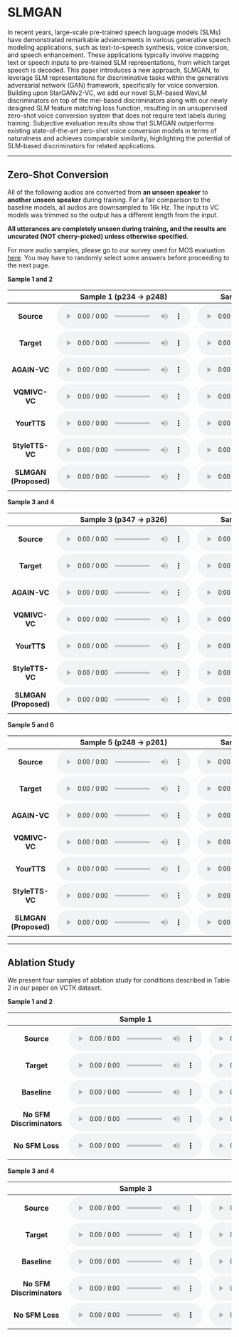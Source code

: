 # SLMGAN

In recent years, large-scale pre-trained speech language models (SLMs) have demonstrated remarkable advancements in various generative speech modeling applications, such as text-to-speech synthesis, voice conversion, and speech enhancement. These applications typically involve mapping text or speech inputs to pre-trained SLM representations, from which target speech is decoded. This paper introduces a new approach, SLMGAN, to leverage SLM representations for discriminative tasks within the generative adversarial network (GAN) framework, specifically for voice conversion. Building upon StarGANv2-VC, we add our novel SLM-based WavLM discriminators on top of the mel-based discriminators along with our newly designed SLM feature matching loss function, resulting in an unsupervised zero-shot voice conversion system that does not require text labels during training. Subjective evaluation results show that SLMGAN outperforms existing state-of-the-art zero-shot voice conversion models in terms of naturalness and achieves comparable similarity, highlighting the potential of SLM-based discriminators for related applications.

---

## Zero-Shot Conversion

All of the following audios are converted from **an unseen speaker** to **another unseen speaker** during training. For a fair comparison to the baseline models, all audios are downsampled to 16k Hz. The input to VC models was trimmed so the output has a different length from the input. 

**All utterances are completely unseen during training, and the results are uncurated (NOT cherry-picked) unless otherwise specified**.

For more audio samples, please go to our survey used for MOS evaluation [here](https://survey.alchemer.com/s3/7323195/VC-wavLM-GT-0424).  You may have to randomly select some answers before proceeding to the next page.

**Sample 1 and 2**

|              | Sample 1 (p234 → p248) | Sample 2 (p261 → p245) |
|:------------:|:-------:|:-------:|
|    **Source**    |    <audio controls="controls">  <source type="audio/wav" src="https://raw.githubusercontent.com/sfmgan/sfmgan.github.io/main/demo/source/11.wav"></source> </audio>   |    <audio controls="controls">  <source type="audio/wav" src="https://raw.githubusercontent.com/sfmgan/sfmgan.github.io/main/demo/source/39.wav"></source> </audio>  |
|    **Target**    |     <audio controls="controls">  <source type="audio/wav" src="https://raw.githubusercontent.com/sfmgan/sfmgan.github.io/main/demo/gt/11.wav"></source> </audio>   |     <audio controls="controls">  <source type="audio/wav" src="https://raw.githubusercontent.com/sfmgan/sfmgan.github.io/main/demo/gt/39.wav"></source> </audio> |
|    **AGAIN-VC**   |     <audio controls="controls">  <source type="audio/wav" src="https://raw.githubusercontent.com/sfmgan/sfmgan.github.io/main/demo/againvc/11.wav"></source> </audio>    |     <audio controls="controls">  <source type="audio/wav" src="https://raw.githubusercontent.com/sfmgan/sfmgan.github.io/main/demo/againvc/39.wav"></source> </audio>     |
|    **VQMIVC-VC**   |     <audio controls="controls">  <source type="audio/wav" src="https://raw.githubusercontent.com/sfmgan/sfmgan.github.io/main/demo/vqmivc/11.wav"></source> </audio>    |     <audio controls="controls">  <source type="audio/wav" src="https://raw.githubusercontent.com/sfmgan/sfmgan.github.io/main/demo/vqmivc/39.wav"></source> </audio>     |
| **YourTTS** |    <audio controls="controls">  <source type="audio/wav" src="https://raw.githubusercontent.com/sfmgan/sfmgan.github.io/main/demo/yourtts/11.wav"></source> </audio>     |    <audio controls="controls">  <source type="audio/wav" src="https://raw.githubusercontent.com/sfmgan/sfmgan.github.io/main/demo/yourtts/39.wav"></source> </audio>      |
| **StyleTTS-VC** |    <audio controls="controls">  <source type="audio/wav" src="https://raw.githubusercontent.com/sfmgan/sfmgan.github.io/main/demo/stylettsvc/11.wav"></source> </audio>     |    <audio controls="controls">  <source type="audio/wav" src="https://raw.githubusercontent.com/sfmgan/sfmgan.github.io/main/demo/stylettsvc/39.wav"></source> </audio>      |
| **SLMGAN (Proposed)** |    <audio controls="controls">  <source type="audio/wav" src="https://raw.githubusercontent.com/sfmgan/sfmgan.github.io/main/demo/slmgan/11.wav"></source> </audio>     |    <audio controls="controls">  <source type="audio/wav" src="https://raw.githubusercontent.com/sfmgan/sfmgan.github.io/main/demo/slmgan/39.wav"></source> </audio>      |

**Sample 3 and 4**

|              | Sample 3 (p347 → p326) | Sample 4 (p261 → p234) |
|:------------:|:-------:|:-------:|
|    **Source**    |    <audio controls="controls">  <source type="audio/wav" src="https://raw.githubusercontent.com/sfmgan/sfmgan.github.io/main/demo/source/65.wav"></source> </audio>   |    <audio controls="controls">  <source type="audio/wav" src="https://raw.githubusercontent.com/sfmgan/sfmgan.github.io/main/demo/source/68.wav"></source> </audio>  |
|    **Target**    |     <audio controls="controls">  <source type="audio/wav" src="https://raw.githubusercontent.com/sfmgan/sfmgan.github.io/main/demo/gt/65.wav"></source> </audio>   |     <audio controls="controls">  <source type="audio/wav" src="https://raw.githubusercontent.com/sfmgan/sfmgan.github.io/main/demo/gt/68.wav"></source> </audio> |
|    **AGAIN-VC**   |     <audio controls="controls">  <source type="audio/wav" src="https://raw.githubusercontent.com/sfmgan/sfmgan.github.io/main/demo/againvc/65.wav"></source> </audio>    |     <audio controls="controls">  <source type="audio/wav" src="https://raw.githubusercontent.com/sfmgan/sfmgan.github.io/main/demo/againvc/68.wav"></source> </audio>     |
|    **VQMIVC-VC**   |     <audio controls="controls">  <source type="audio/wav" src="https://raw.githubusercontent.com/sfmgan/sfmgan.github.io/main/demo/vqmivc/65.wav"></source> </audio>    |     <audio controls="controls">  <source type="audio/wav" src="https://raw.githubusercontent.com/sfmgan/sfmgan.github.io/main/demo/vqmivc/68.wav"></source> </audio>     |
| **YourTTS** |    <audio controls="controls">  <source type="audio/wav" src="https://raw.githubusercontent.com/sfmgan/sfmgan.github.io/main/demo/yourtts/65.wav"></source> </audio>     |    <audio controls="controls">  <source type="audio/wav" src="https://raw.githubusercontent.com/sfmgan/sfmgan.github.io/main/demo/yourtts/68.wav"></source> </audio>      |
| **StyleTTS-VC** |    <audio controls="controls">  <source type="audio/wav" src="https://raw.githubusercontent.com/sfmgan/sfmgan.github.io/main/demo/stylettsvc/65.wav"></source> </audio>     |    <audio controls="controls">  <source type="audio/wav" src="https://raw.githubusercontent.com/sfmgan/sfmgan.github.io/main/demo/stylettsvc/68.wav"></source> </audio>      |
| **SLMGAN (Proposed)** |    <audio controls="controls">  <source type="audio/wav" src="https://raw.githubusercontent.com/sfmgan/sfmgan.github.io/main/demo/slmgan/65.wav"></source> </audio>     |    <audio controls="controls">  <source type="audio/wav" src="https://raw.githubusercontent.com/sfmgan/sfmgan.github.io/main/demo/slmgan/68.wav"></source> </audio>      |

**Sample 5 and 6**

|              | Sample 5 (p248 → p261) | Sample 6 (p234 → p245) |
|:------------:|:-------:|:-------:|
|    **Source**    |    <audio controls="controls">  <source type="audio/wav" src="https://raw.githubusercontent.com/sfmgan/sfmgan.github.io/main/demo/source/33.wav"></source> </audio>   |    <audio controls="controls">  <source type="audio/wav" src="https://raw.githubusercontent.com/sfmgan/sfmgan.github.io/main/demo/source/0.wav"></source> </audio>  |
|    **Target**    |     <audio controls="controls">  <source type="audio/wav" src="https://raw.githubusercontent.com/sfmgan/sfmgan.github.io/main/demo/gt/33.wav"></source> </audio>   |     <audio controls="controls">  <source type="audio/wav" src="https://raw.githubusercontent.com/sfmgan/sfmgan.github.io/main/demo/gt/0.wav"></source> </audio> |
|    **AGAIN-VC**   |     <audio controls="controls">  <source type="audio/wav" src="https://raw.githubusercontent.com/sfmgan/sfmgan.github.io/main/demo/againvc/33.wav"></source> </audio>    |     <audio controls="controls">  <source type="audio/wav" src="https://raw.githubusercontent.com/sfmgan/sfmgan.github.io/main/demo/againvc/0.wav"></source> </audio>     |
|    **VQMIVC-VC**   |     <audio controls="controls">  <source type="audio/wav" src="https://raw.githubusercontent.com/sfmgan/sfmgan.github.io/main/demo/vqmivc/33.wav"></source> </audio>    |     <audio controls="controls">  <source type="audio/wav" src="https://raw.githubusercontent.com/sfmgan/sfmgan.github.io/main/demo/vqmivc/0.wav"></source> </audio>     |
| **YourTTS** |    <audio controls="controls">  <source type="audio/wav" src="https://raw.githubusercontent.com/sfmgan/sfmgan.github.io/main/demo/yourtts/33.wav"></source> </audio>     |    <audio controls="controls">  <source type="audio/wav" src="https://raw.githubusercontent.com/sfmgan/sfmgan.github.io/main/demo/yourtts/0.wav"></source> </audio>      |
| **StyleTTS-VC** |    <audio controls="controls">  <source type="audio/wav" src="https://raw.githubusercontent.com/sfmgan/sfmgan.github.io/main/demo/stylettsvc/33.wav"></source> </audio>     |    <audio controls="controls">  <source type="audio/wav" src="https://raw.githubusercontent.com/sfmgan/sfmgan.github.io/main/demo/stylettsvc/0.wav"></source> </audio>      |
| **SLMGAN (Proposed)** |    <audio controls="controls">  <source type="audio/wav" src="https://raw.githubusercontent.com/sfmgan/sfmgan.github.io/main/demo/slmgan/33.wav"></source> </audio>     |    <audio controls="controls">  <source type="audio/wav" src="https://raw.githubusercontent.com/sfmgan/sfmgan.github.io/main/demo/slmgan/0.wav"></source> </audio>      |

---

## Ablation Study

We present four samples of ablation study for conditions described in Table 2 in our paper on VCTK dataset. 

**Sample 1 and 2**

|              | Sample 1 | Sample 2 |
|:------------:|:-------:|:-------:|
|    **Source**    |    <audio controls="controls">  <source type="audio/wav" src="https://raw.githubusercontent.com/sfmgan/sfmgan.github.io/main/ablation/source/2.wav"></source> </audio>   |    <audio controls="controls">  <source type="audio/wav" src="https://raw.githubusercontent.com/sfmgan/sfmgan.github.io/main/ablation/source/15.wav"></source> </audio>  |
|    **Target**    |     <audio controls="controls">  <source type="audio/wav" src="https://raw.githubusercontent.com/sfmgan/sfmgan.github.io/main/ablation/gt/2.wav"></source> </audio>   |     <audio controls="controls">  <source type="audio/wav" src="https://raw.githubusercontent.com/sfmgan/sfmgan.github.io/main/ablation/gt/15.wav"></source> </audio> |
|    **Baseline**   |     <audio controls="controls">  <source type="audio/wav" src="https://raw.githubusercontent.com/sfmgan/sfmgan.github.io/main/ablation/baseline/2.wav"></source> </audio>    |     <audio controls="controls">  <source type="audio/wav" src="https://raw.githubusercontent.com/sfmgan/sfmgan.github.io/main/ablation/baseline/15.wav"></source> </audio>     |
|    **No SFM Discriminators**   |     <audio controls="controls">  <source type="audio/wav" src="https://raw.githubusercontent.com/sfmgan/sfmgan.github.io/main/ablation/nosfm/2.wav"></source> </audio>    |     <audio controls="controls">  <source type="audio/wav" src="https://raw.githubusercontent.com/sfmgan/sfmgan.github.io/main/ablation/nosfm/15.wav"></source> </audio>     |
|    **No SFM Loss**   |     <audio controls="controls">  <source type="audio/wav" src="https://raw.githubusercontent.com/sfmgan/sfmgan.github.io/main/ablation/nofm/2.wav"></source> </audio>    |     <audio controls="controls">  <source type="audio/wav" src="https://raw.githubusercontent.com/sfmgan/sfmgan.github.io/main/ablation/nofm/15.wav"></source> </audio>     |

**Sample 3 and 4**

|              | Sample 3 | Sample 4 |
|:------------:|:-------:|:-------:|
|    **Source**    |    <audio controls="controls">  <source type="audio/wav" src="https://raw.githubusercontent.com/sfmgan/sfmgan.github.io/main/ablation/source/40.wav"></source> </audio>   |    <audio controls="controls">  <source type="audio/wav" src="https://raw.githubusercontent.com/sfmgan/sfmgan.github.io/main/ablation/source/25.wav"></source> </audio>  |
|    **Target**    |     <audio controls="controls">  <source type="audio/wav" src="https://raw.githubusercontent.com/sfmgan/sfmgan.github.io/main/ablation/gt/40.wav"></source> </audio>   |     <audio controls="controls">  <source type="audio/wav" src="https://raw.githubusercontent.com/sfmgan/sfmgan.github.io/main/ablation/gt/25.wav"></source> </audio> |
|    **Baseline**   |     <audio controls="controls">  <source type="audio/wav" src="https://raw.githubusercontent.com/sfmgan/sfmgan.github.io/main/ablation/baseline/40.wav"></source> </audio>    |     <audio controls="controls">  <source type="audio/wav" src="https://raw.githubusercontent.com/sfmgan/sfmgan.github.io/main/ablation/baseline/25.wav"></source> </audio>     |
|    **No SFM Discriminators**   |     <audio controls="controls">  <source type="audio/wav" src="https://raw.githubusercontent.com/sfmgan/sfmgan.github.io/main/nosfm/noaug/40.wav"></source> </audio>    |     <audio controls="controls">  <source type="audio/wav" src="https://raw.githubusercontent.com/sfmgan/sfmgan.github.io/main/ablation/nosfm/25.wav"></source> </audio>     |
|    **No SFM Loss**   |     <audio controls="controls">  <source type="audio/wav" src="https://raw.githubusercontent.com/sfmgan/sfmgan.github.io/main/ablation/nofm/40.wav"></source> </audio>    |     <audio controls="controls">  <source type="audio/wav" src="https://raw.githubusercontent.com/sfmgan/sfmgan.github.io/main/ablation/nofm/25.wav"></source> </audio>     |

